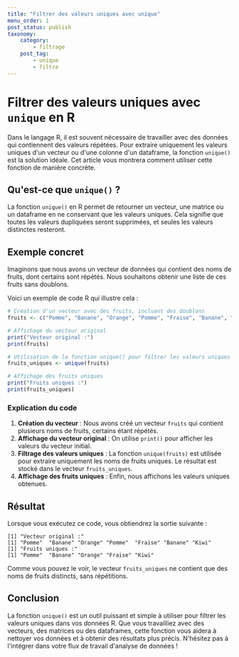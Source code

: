 ```yaml
---
title: "Filtrer des valeurs uniques avec unique"
menu_order: 1
post_status: publish
taxonomy:
    category:
        - filtrage
    post_tag:
        - unique
        - filtre
---
```


# Filtrer des valeurs uniques avec `unique` en R

Dans le langage R, il est souvent nécessaire de travailler avec des données qui contiennent des valeurs répétées. Pour extraire uniquement les valeurs uniques d'un vecteur ou d'une colonne d'un dataframe, la fonction `unique()` est la solution idéale. Cet article vous montrera comment utiliser cette fonction de manière concrète.

## Qu'est-ce que `unique()` ?

La fonction `unique()` en R permet de retourner un vecteur, une matrice ou un dataframe en ne conservant que les valeurs uniques. Cela signifie que toutes les valeurs dupliquées seront supprimées, et seules les valeurs distinctes resteront.

## Exemple concret

Imaginons que nous avons un vecteur de données qui contient des noms de fruits, dont certains sont répétés. Nous souhaitons obtenir une liste de ces fruits sans doublons.

Voici un exemple de code R qui illustre cela :

```R
# Création d'un vecteur avec des fruits, incluant des doublons
fruits <- c("Pomme", "Banane", "Orange", "Pomme", "Fraise", "Banane", "Kiwi")

# Affichage du vecteur original
print("Vecteur original :")
print(fruits)

# Utilisation de la fonction unique() pour filtrer les valeurs uniques
fruits_uniques <- unique(fruits)

# Affichage des fruits uniques
print("Fruits uniques :")
print(fruits_uniques)
```

### Explication du code

1. **Création du vecteur** : Nous avons créé un vecteur `fruits` qui contient plusieurs noms de fruits, certains étant répétés.
2. **Affichage du vecteur original** : On utilise `print()` pour afficher les valeurs du vecteur initial.
3. **Filtrage des valeurs uniques** : La fonction `unique(fruits)` est utilisée pour extraire uniquement les noms de fruits uniques. Le résultat est stocké dans le vecteur `fruits_uniques`.
4. **Affichage des fruits uniques** : Enfin, nous affichons les valeurs uniques obtenues.

## Résultat

Lorsque vous exécutez ce code, vous obtiendrez la sortie suivante :

```
[1] "Vecteur original :"
[1] "Pomme"  "Banane" "Orange" "Pomme"  "Fraise" "Banane" "Kiwi"
[1] "Fruits uniques :"
[1] "Pomme"  "Banane" "Orange" "Fraise" "Kiwi"
```

Comme vous pouvez le voir, le vecteur `fruits_uniques` ne contient que des noms de fruits distincts, sans répétitions.

## Conclusion

La fonction `unique()` est un outil puissant et simple à utiliser pour filtrer les valeurs uniques dans vos données R. Que vous travailliez avec des vecteurs, des matrices ou des dataframes, cette fonction vous aidera à nettoyer vos données et à obtenir des résultats plus précis. N'hésitez pas à l'intégrer dans votre flux de travail d'analyse de données !

